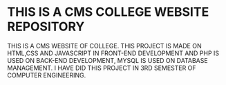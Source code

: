 # THIS IS A  CMS COLLEGE WEBSITE REPOSITORY

THIS IS A CMS WEBSITE OF COLLEGE. THIS PROJECT IS MADE ON HTML,CSS AND JAVASCRIPT IN FRONT-END DEVELOPMENT AND PHP IS USED ON BACK-END DEVELOPMENT, MYSQL IS USED ON DATABASE MANAGEMENT. I HAVE DID THIS PROJECT IN 3RD SEMESTER OF COMPUTER ENGINEERING. 

